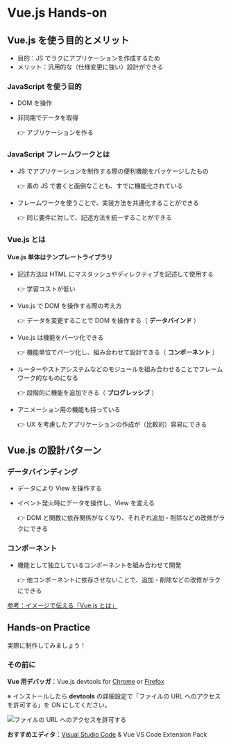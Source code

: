# Vue.js Hands-on

## Vue.js を使う目的とメリット

- 目的：JS でラクにアプリケーションを作成するため
- メリット：汎用的な（仕様変更に強い）設計ができる

### JavaScript を使う目的

- DOM を操作
- 非同期でデータを取得

  👉 アプリケーションを作る

### JavaScript フレームワークとは

- JS でアプリケーションを制作する際の便利機能をパッケージしたもの

  👉 素の JS で書くと面倒なことも、すでに機能化されている

- フレームワークを使うことで、実装方法を共通化することができる

  👉  同じ要件に対して、記述方法を統一することができる

### Vue.js とは

#### Vue.js 単体はテンプレートライブラリ

- 記述方法は HTML にマスタッシュやディレクティブを記述して使用する

  👉  学習コストが低い

- Vue.js で DOM を操作する際の考え方

  👉  データを変更することで DOM を操作する（ **データバインド** ）

- Vue.js は機能をパーツ化できる

  👉  機能単位でパーツ化し、組み合わせて設計できる（ **コンポーネント** ）

- ルーターやストアシステムなどのモジュールを組み合わせることでフレームワーク的なものになる

  👉  段階的に機能を追加できる（ **プログレッシブ** ）

- アニメーション用の機能も持っている

  👉  UX を考慮したアプリケーションの作成が（比較的）容易にできる

## Vue.js の設計パターン

### データバインディング

- データにより View を操作する
- イベント発火時にデータを操作し、View を変える

  👉  DOM と関数に依存関係がなくなり、それぞれ追加・削除などの改修がラクにできる

### コンポーネント

- 機能として独立しているコンポーネントを組み合わせて開発

  👉  他コンポーネントに依存させないことで、追加・削除などの改修がラクにできる

[参考：イメージで伝える「Vue.js とは」](https://lab.aratana.jp/entry/2017/12/09/000000)

## Hands-on Practice

実際に制作してみましょう！

### その前に

**Vue 用デバッガ**：Vue.js devtools for [Chrome](https://chrome.google.com/webstore/detail/vuejs-devtools/nhdogjmejiglipccpnnnanhbledajbpd?hl=ja) or [Firefox](https://addons.mozilla.org/ja/firefox/addon/vue-js-devtools/)

※ インストールしたら **devtools** の詳細設定で「ファイルの URL へのアクセスを許可する」を ON にしてください。

![ファイルの URL へのアクセスを許可する](https://user-images.githubusercontent.com/3617124/51724845-964e1080-20a2-11e9-8d7a-6f36f31c24bb.png)

**おすすめエディタ**：[Visual Studio Code](https://azure.microsoft.com/ja-jp/products/visual-studio-code/) & Vue VS Code Extension Pack
